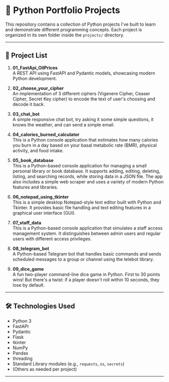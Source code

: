 # 🐍 Python Portfolio Projects

This repository contains a collection of Python projects I've built to learn and demonstrate different programming concepts. Each project is organized in its own folder inside the `projects/` directory.

---

## 📁 Project List

1. **01_FastApi_OilPrices**  
   A REST API using FastAPI and Pydantic models, showcasing modern Python development.

2. **02_choose_your_cipher**  
   An implementation of 3 different ciphers (Vigenere Cipher, Ceaser Cipher, Secret Key cipher) to encode the text of user's choosing and decode it back.

3. **03_chat_bot**  
   A simple responsive chat bot, try asking it some simple questions, it knows the weather, and can send a simple email.

4. **04_calories_burned_calculator**  
   This is a Python console application that estimates how many calories you burn in a day based on your basal metabolic rate (BMR), physical activity, and food intake.

5. **05_book_database**  
   This is a Python-based console application for managing a small personal library or book database. It supports adding, editing, deleting, listing, and searching records, while storing data in a JSON file. The app also includes a simple web scraper and uses a variety of modern Python features and libraries.

6. **06_notepad_using_tkinter**  
   This is a simple desktop Notepad-style text editor built with Python and Tkinter. It provides basic file handling and text editing features in a graphical user interface (GUI).

7. **07_staff_data**  
   This is a Python-based console application that simulates a staff access management system. It distinguishes between admin users and regular users with different access privileges.

8. **08_telegram_bot**  
   A Python-based Telegram bot that handles basic commands and sends scheduled messages to a group or channel using the telebot library.

9. **09_dice_game**  
   A fun two-player command-line dice game in Python. First to 30 points wins! But there's a twist: if a player doesn't roll within 10 seconds, they lose by default.

---

## 🛠️ Technologies Used

- Python 3
- FastAPI
- Pydantic
- Flask
- tkinter
- NumPy
- Pandas
- threading
- Standard Library modules (e.g., `requests`, `os`, `secrets`)
- (Others as needed per project)

---